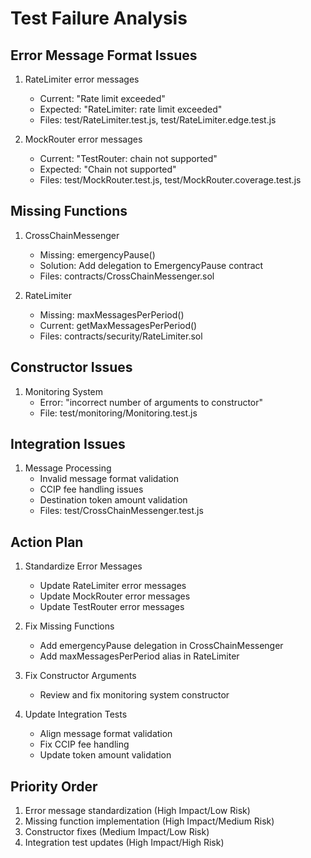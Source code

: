 # Test Failure Analysis

## Error Message Format Issues
1. RateLimiter error messages
   - Current: "Rate limit exceeded"
   - Expected: "RateLimiter: rate limit exceeded"
   - Files: test/RateLimiter.test.js, test/RateLimiter.edge.test.js

2. MockRouter error messages
   - Current: "TestRouter: chain not supported"
   - Expected: "Chain not supported"
   - Files: test/MockRouter.test.js, test/MockRouter.coverage.test.js

## Missing Functions
1. CrossChainMessenger
   - Missing: emergencyPause()
   - Solution: Add delegation to EmergencyPause contract
   - Files: contracts/CrossChainMessenger.sol

2. RateLimiter
   - Missing: maxMessagesPerPeriod()
   - Current: getMaxMessagesPerPeriod()
   - Files: contracts/security/RateLimiter.sol

## Constructor Issues
1. Monitoring System
   - Error: "incorrect number of arguments to constructor"
   - File: test/monitoring/Monitoring.test.js

## Integration Issues
1. Message Processing
   - Invalid message format validation
   - CCIP fee handling issues
   - Destination token amount validation
   - Files: test/CrossChainMessenger.test.js

## Action Plan
1. Standardize Error Messages
   - Update RateLimiter error messages
   - Update MockRouter error messages
   - Update TestRouter error messages

2. Fix Missing Functions
   - Add emergencyPause delegation in CrossChainMessenger
   - Add maxMessagesPerPeriod alias in RateLimiter

3. Fix Constructor Arguments
   - Review and fix monitoring system constructor

4. Update Integration Tests
   - Align message format validation
   - Fix CCIP fee handling
   - Update token amount validation

## Priority Order
1. Error message standardization (High Impact/Low Risk)
2. Missing function implementation (High Impact/Medium Risk)
3. Constructor fixes (Medium Impact/Low Risk)
4. Integration test updates (High Impact/High Risk)
